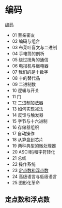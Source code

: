 # 编码

[编码](https://github.com/yuanliangding/books/blob/master/%E2%97%8F%E7%A7%91%E2%97%8F%E6%99%AE%E2%97%8F%E7%B3%BB%E2%97%8F%E5%88%97%E2%97%8F/%E7%BC%96%E7%A0%81%EF%BC%9A%E9%9A%90%E5%8C%BF%E5%9C%A8%E8%AE%A1%E7%AE%97%E6%9C%BA%E8%BD%AF%E7%A1%AC%E4%BB%B6%E8%83%8C%E5%90%8E%E7%9A%84%E8%AF%AD%E8%A8%80%EF%BC%88%E7%BE%8E.%E4%BD%A9%E6%8E%AA%E5%B0%94%E5%BE%B7%EF%BC%89.pdf)

- 01 至亲密友
- 02 编码与组合
- 03 布莱叶盲文与二进制
- 04 手电筒的剖析
- 05 绕过拐角的通信
- 06 电报机与继电器
- 07 我们的是十数字
- 08 十的替代品
- 09 二进制数
- 10 逻辑与开关
- 11 门
- 12 二进制加法器
- 13 如何实现减法
- 14 反馈与触发器
- 15 字节与十六进制
- 16 存储器组织
- 17 自动操作
- 18 从算盘到芯片
- 19 两种典型的微处理器
- 20 ASCII码和字符转化
- 21 总线
- 22 操作系统
- 23 [定点数和浮点数](#定点数和浮点数)
- 24 高级语言与低级语言
- 25 图形化革命



## 定点数和浮点数

